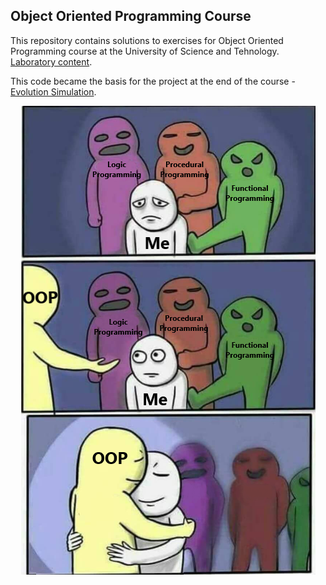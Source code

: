 ## Object Oriented Programming Course
This repository contains solutions to exercises for Object Oriented Programming course at the University of Science and Tehnology.
[Laboratory content](https://github.com/apohllo/obiektowe-lab).

This code became the basis for the project at the end of the course - [Evolution Simulation](https://github.com/MaOlszewska/Evolution-Simulation).

<p align="center">
<img src="me.png"/>
</p>
